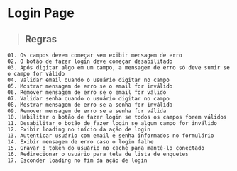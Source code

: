 # Login Page

> ## Regras

    01. Os campos devem começar sem exibir mensagem de erro
    02. O botão de fazer login deve começar desabilitado
    03. Após digitar algo em um campo, a mensagem de erro só deve sumir se o campo for válido
    04. Validar email quando o usuário digitar no campo
    05. Mostrar mensagem de erro se o email for inválido
    06. Remover mensagem de erro se o email for válido
    07. Validar senha quando o usuário digitar no campo
    08. Mostrar mensagem de erro se a senha for inválida
    09. Remover mensagem de erro se a senha for válida
    10. Habilitar o botão de fazer login se todos os campos forem válidos
    11. Desabilitar o botão de fazer login se algum campo for inválido
    12. Exibir loading no início da ação de login
    13. Autenticar usuário com email e senha informados no formulário
    14. Exibir mensagem de erro caso o login falhe
    15. Gravar o token do usuário no cache para mantê-lo conectado
    16. Redirecionar o usuário para tela de lista de enquetes
    17. Esconder loading no fim da ação de login
